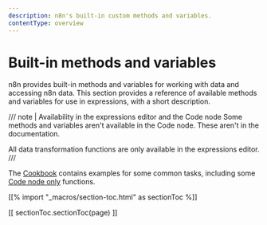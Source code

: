 ```yaml
---
description: n8n's built-in custom methods and variables.
contentType: overview
---
```


# Built-in methods and variables

n8n provides built-in methods and variables for working with data and accessing n8n data. This section provides a reference of available methods and variables for use in expressions, with a short description. 

/// note | Availability in the expressions editor and the Code node
Some methods and variables aren't available in the Code node. These aren't in the documentation.

All data transformation functions are only available in the expressions editor.
///		


The [Cookbook](/code/cookbook/) contains examples for some common tasks, including some [Code node only](/code/cookbook/code-node/) functions.

[[% import "_macros/section-toc.html" as sectionToc %]]

[[ sectionToc.sectionToc(page) ]]
